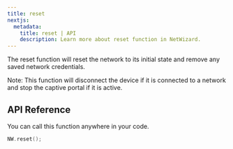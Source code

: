 ```yaml
---
title: reset
nextjs:
  metadata:
    title: reset | API
    description: Learn more about reset function in NetWizard.
---
```


The reset function will reset the network to its initial state and remove any saved network credentials.

Note: This function will disconnect the device if it is connected to a network and stop the captive portal if it is active.

## API Reference

You can call this function anywhere in your code.

```cpp
NW.reset();
```
